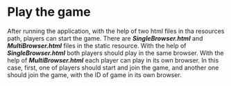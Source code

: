# Play the game
After running the application, with the help of two html files in tha resources path, players can start the game.
There are ***SingleBrowser.html*** and ***MultiBrowser.html*** files in the static resource.
With the help of ***SingleBrowser.html*** both players should play in the same browser.
With the help of ***MultiBrowser.html*** each player can play in its own browser. In this case, first,
one of players should start and join the game, and another one should join the game, with the ID of game in its own browser.